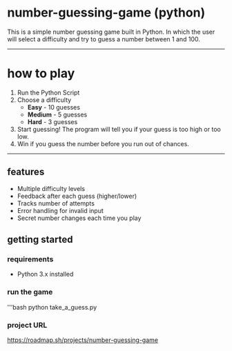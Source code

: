 # number-guessing-game (python)

This is a simple number guessing game built in Python. In which the user will select a difficulty and try to guess a number between 1 and 100.

---

# how to play

1. Run the Python Script
2. Choose a difficulty
    - **Easy** - 10 guesses
    - **Medium** - 5 guesses
    - **Hard** - 3 guesses
3. Start guessing! The program will tell you if your guess is too high or too low.
4. Win if you guess the number before you run out of chances.   

---

## features

- Multiple difficulty levels
- Feedback after each guess (higher/lower)
- Tracks number of attempts
- Error handling for invalid input
- Secret number changes each time you play

## getting started

### requirements

- Python 3.x installed

### run the game

'''bash
python take_a_guess.py

### project URL

https://roadmap.sh/projects/number-guessing-game
